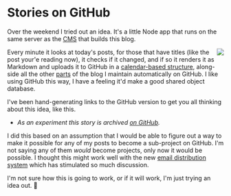 # Stories on GitHub
Over the weekend I tried out an idea. It's a little Node app that runs on the same server as the <a href="https://github.com/scripting/oldSchoolBlog">CMS</a> that builds this blog.

<img src="http://scripting.com/images/2019/10/14/greenAcres.png" border="0" align="right">Every minute it looks at today's posts, for those that have titles (like the post your'e reading now), it checks if it changed, and if so it renders it as Markdown and uploads it to GitHub in a <a href="https://github.com/scripting/Scripting-News/tree/master/blog/stories/">calendar-based structure</a>, along-side all the other <a href="https://github.com/scripting/Scripting-News/tree/master/blog">parts</a> of the blog I maintain automatically on GitHub.  I like using GitHub this way, I have a feeling it'd make a good shared object database.

I've been hand-generating links to the GitHub version to get you all thinking about this idea, like this. 
* <i>As an experiment this story is archived <a href="https://github.com/scripting/Scripting-News/blob/master/blog/stories/2019/10/14/a130849.md">on GitHub</a>.</i>

I did this based on an assumption that I would be able to figure out a way to make it possible for any of my posts to become a sub-project on GitHub. I'm not saying any of them <i>would</i> become projects, only now it would be possible. I thought this might work well with the new <a href="http://scripting.com/email/">email distribution system</a> which has stimulated so much discussion. 

I'm not sure how this is going to work, or if it will work, I'm just trying an idea out. :rocket:

